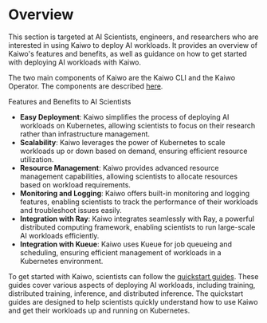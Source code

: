 # Overview 

This section is targeted at AI Scientists, engineers, and researchers who are interested in using Kaiwo to deploy AI workloads. It provides an overview of Kaiwo's features and benefits, as well as guidance on how to get started with deploying AI workloads with Kaiwo.

The two main components of Kaiwo are the Kaiwo CLI and the Kaiwo Operator. The components are described [here](../general/main-components.md).

Features and Benefits to AI Scientists

- **Easy Deployment**: Kaiwo simplifies the process of deploying AI workloads on Kubernetes, allowing scientists to focus on their research rather than infrastructure management.
- **Scalability**: Kaiwo leverages the power of Kubernetes to scale workloads up or down based on demand, ensuring efficient resource utilization.
- **Resource Management**: Kaiwo provides advanced resource management capabilities, allowing scientists to allocate resources based on workload requirements.
- **Monitoring and Logging**: Kaiwo offers built-in monitoring and logging features, enabling scientists to track the performance of their workloads and troubleshoot issues easily.
- **Integration with Ray**: Kaiwo integrates seamlessly with Ray, a powerful distributed computing framework, enabling scientists to run large-scale AI workloads efficiently.
- **Integration with Kueue**: Kaiwo uses Kueue for job queueing and scheduling, ensuring efficient management of workloads in a Kubernetes environment.

To get started with Kaiwo, scientists can follow the [quickstart guides](quickstart.md). These guides cover various aspects of deploying AI workloads, including training, distributed training, inference, and distributed inference. The quickstart guides are designed to help scientists quickly understand how to use Kaiwo and get their workloads up and running on Kubernetes.